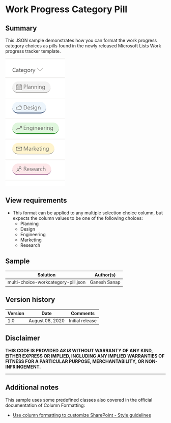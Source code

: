 # Work Progress Category Pill 

## Summary

This JSON sample demonstrates how you can format the work progress category choices as pills found in the newly released Microsoft Lists Work progress tracker template.

![screenshot of the sample](./screenshot.png)

## View requirements

* This format can be applied to any multiple selection choice column, but expects the column values to be one of the following choices:
  + Planning
  + Design
  + Engineering
  + Marketing
  + Research

## Sample

| Solution                      | Author(s)                                    |
|-------------------------------|----------------------------------------------|
| multi-choice-workcategory-pill.json | Ganesh Sanap |

## Version history

| Version | Date          | Comments        |
|---------|---------------|-----------------|
| 1.0     | August 08, 2020 | Initial release |

## Disclaimer

**THIS CODE IS PROVIDED *AS IS* WITHOUT WARRANTY OF ANY KIND, EITHER EXPRESS OR IMPLIED, INCLUDING ANY IMPLIED WARRANTIES OF FITNESS FOR A PARTICULAR PURPOSE, MERCHANTABILITY, OR NON-INFRINGEMENT.**

---

## Additional notes

This sample uses some predefined classes also covered in the official documentation of Column Formatting:

- [Use column formatting to customize SharePoint - Style guidelines](https://docs.microsoft.com/en-us/sharepoint/dev/declarative-customization/column-formatting#style-guidelines)
